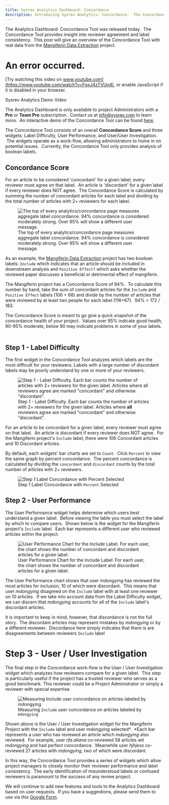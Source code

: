 ```yaml
---
title: Sysrev Analytics Dashboard: Concordance
description: Introducing Sysrev Analytics: Concordance.  The Concordance Tool provides insight into reviewer agreement and label consistency.  
---
```

The Analytics Dashboard: Concordance Tool was released today.  The
Concordance Tool provides insight into reviewer agreement and label
consistency.  This post will give an overview of the Concordance Tool
with real data from the [Mangiferin Data
Extraction](https://sysrev.com/o/2/p/21696) project.  

# An error occurred.

[Try watching this video on
www.youtube.com](https://www.youtube.com/watch?v=FgxJ4zTVUn4), or enable
JavaScript if it is disabled in your browser.

Sysrev Analytics Demo Video

The Analytics Dashboard is only available to project Administrators with
a **Pro** or **Team Pro** subscription.  Contact us at info@sysrev.com
to learn more.  An interactive demo of the Concordance Tool can be found
[here](https://blog.sysrev.com/ghost/Sysrev.com/p/21696/analytics/concordance).
   
  
The Concordance Tool consists of an overall **Concordance Score** and
three widgets: Label Difficulty, User Performance, and User/User
Investigation.  The widgets operate as a work-flow, allowing
administrators to home in on potential issues.  Currently, the
Concordance Tool only provides analysis of boolean labels.  

## Concordance Score

For an article to be considered 'concordant' for a given label, every
reviewer must agree on that label.  An article is 'discordant' for a
given label if every reviewer does NOT agree.  The Concordance Score is
calculated by summing the number of concordant articles for each label
and dividing by the total number of articles with 2+ reviewers for each
label.  

<figure>
<img src="https://sysrev-docs.s3.amazonaws.com/_posts/blog/content/images/2020/05/image-24.png" class="kg-image" alt="The top of every analytics/concordance page measures aggregate label concordance. 94% concordance is considered moderately strong. Over 95% will show a different user message." /><figcaption aria-hidden="true">The top of every analytics/concordance page measures aggregate label concordance. 94% concordance is considered moderately strong. Over 95% will show a different user message.</figcaption>
</figure>

As an example, the [Mangiferin Data
Extraction](https://sysrev.com/o/2/p/21696) project has two boolean
labels: `Include` which indicates that an article should be included in
downstream analysis and `Positive Effect?` which asks whether the
reviewed paper discusses a beneficial or detrimental effect of
mangiferin.

The Mangiferin project has a Concordance Score of 94%.  To calculate
this number by hand, take the sum of concordant articles for the
`Include` and `Positive Effect` labels (106 + 66) and divide by the
number of articles that were reviewed by at least two people for each
label (116+67).  94% = 172 / 183.

The Concordance Score is meant to go give a quick snapshot of the
concordance health of your project.  Values over 95% indicate good
health, 90-95% moderate, below 90 may indicate problems in some of your
labels.  

## Step 1 - Label Difficulty

The first widget in the Concordance Tool analyzes which labels are the
most difficult for your reviewers. Labels with a large number of
discordant labels may be poorly understand by one or more of your
reviewers.  

<figure>
<img src="https://sysrev-docs.s3.amazonaws.com/_posts/blog/content/images/2020/05/image-20.png" class="kg-image" alt="Step 1 - Label Difficulty. Each bar counts the number of articles with 2+ reviewers for the given label. Articles where all reviewers agree are marked &quot;concordant&quot; and otherwise &quot;discordant&quot;." /><figcaption aria-hidden="true">Step 1 - Label Difficulty. Each bar counts the number of articles with 2+ reviewers for the given label. Articles where <strong>all</strong> reviewers agree are marked "concordant" and otherwise "discordant".</figcaption>
</figure>

For an article to be concordant for a given label, every reviewer must
agree on that label.  An article is discordant if every reviewer does
NOT agree.  For the Mangiferin project's `Include` label, there were 106
Concordant articles and 10 Discordant articles.    
  
By default, each widgets' bar charts are set to `Count`.  Click
`Percent` to view the same graph by percent concordance.  The percent
concordance is calculated by dividing the `concordant` and `discordant`
counts by the total number of articles with 2+ reviewers.

<figure>
<img src="https://sysrev-docs.s3.amazonaws.com/_posts/blog/content/images/2020/05/image-19.png" class="kg-image" alt="Step 1 Label Concordance with Percent Selected" /><figcaption aria-hidden="true">Step 1 Label Concordance with <code>Percent</code> Selected</figcaption>
</figure>

## Step 2 - User Performance

The User Performance widget helps determine which users best understand
a given label.  Before viewing the table you must select the label by
which to compare users.  Shown below is the widget for the Mangiferin
project's `Include` label.  Each bar represents a different user who
reviewed articles within the project.

<figure>
<img src="https://sysrev-docs.s3.amazonaws.com/_posts/blog/content/images/2020/05/image-14.png" class="kg-image" alt="User Performance Chart for the Include Label. For each user, the chart shows the number of concordant and discordant articles for a given label." /><figcaption aria-hidden="true">User Performance Chart for the Include Label. For each user, the chart shows the number of concordant and discordant articles for a given label.</figcaption>
</figure>

The User Performance chart shows that user *mdongying* has reviewed the
most articles for inclusion, 10 of which were discordant.  This means
that user *mdongying* disagreed on the `Include` label with at least one
reviewer on 10 articles.  If we take into account data from the Label
Difficulty widget, we can discern that *mdongying* accounts for all of
the `Include` label's discordant articles.  

It is important to keep in mind, however, that discordance is not the
full story.  The discordant articles may represent mistakes by
*mdongying* or by a different reviewer.  Discordance here simply
indicates that there is are disagreements between reviewers `Include`
label

# Step 3 - User / User Investigation

The final step in the Concordance work-flow is the User / User
Investigation widget which analyzes how reviewers compare for a given
label.  This step is particularly useful if the project has a trusted
reviewer who serves as a good benchmark. This reviewer could be a
Project Administrator or simply a reviewer with special expertise.  

<figure>
<img src="https://sysrev-docs.s3.amazonaws.com/_posts/blog/content/images/2020/05/image-13.png" class="kg-image" alt="Measuring Include user concordance on articles labeled by mdongying" /><figcaption aria-hidden="true">Measuring <code>Include</code> user concordance on articles labeled by <code>mdongying</code></figcaption>
</figure>

Shown above is the User / User Investigation widget for the Mangiferin
Project with the `Include` label and user *mdongying* selected*.  *Each
bar represents a user who has reviewed an article which *mdongying* also
reviewed.  For example, user *rfa.aliana* co-reviewed 58 articles wit
*mdongying* and had perfect concordance.  Meanwhile user *hjhjess*
co-reviewed 27 articles with *mdongying,* two of which were discordant.
 

In this way, the Concordance Tool provides a series of widgets which
allow project managers to closely monitor their reviewer performance and
label consistency.  The early identification of misunderstood labels or
confused reviewers is paramount to the success of any review project.
   
  
We will continue to add new features and tools to the Analytics
Dashboard based on user requests.  If you have a suggestions, please
send them to use via this [Google
Form](https://docs.google.com/forms/d/e/1FAIpQLSebmFD_5X-Dzj8SmEwT_t6T5UkNlM5Cj2n5aLseIl3bNpdO6A/viewform).
 

